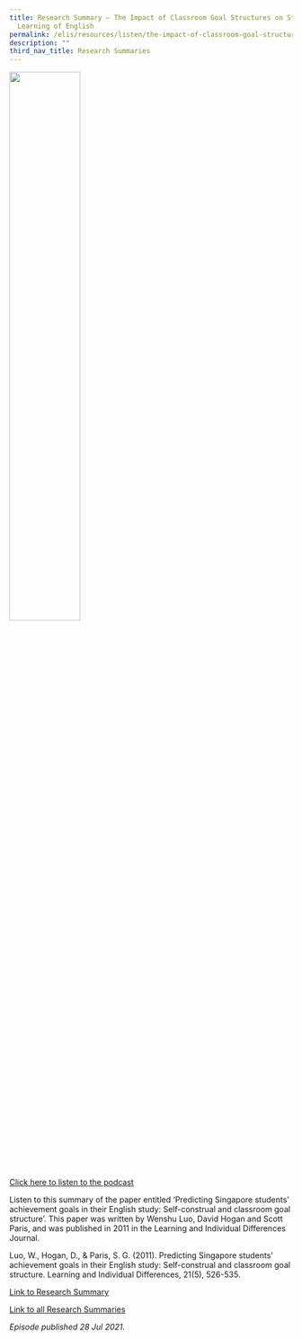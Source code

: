 ```yaml
---
title: Research Summary ― The Impact of Classroom Goal Structures on Students’
  Learning of English
permalink: /elis/resources/listen/the-impact-of-classroom-goal-structures-on-students-learning-of-english/
description: ""
third_nav_title: Research Summaries
---
```

<img src="/images/The%20Impact%20of%20Classroom%20Goal%20Structures%20on%20Students’%20Learning%20of%20English.png" style="width:50%">
		 
<a href="https://open.spotify.com/episode/2uw3BhNbC0A7vCf0dmgMVO">Click here to listen to the podcast</a>

Listen to this summary of the paper entitled ‘Predicting Singapore students’ achievement goals in their English study: Self-construal and classroom goal structure’. This paper was written by Wenshu Luo, David Hogan and Scott Paris, and was published in 2011 in the Learning and Individual Differences Journal.  
  
Luo, W., Hogan, D., &amp; Paris, S. G. (2011). Predicting Singapore students' achievement goals in their English study: Self-construal and classroom goal structure. Learning and Individual Differences, 21(5), 526-535.  
  
[Link to Research Summary](https://elis.moe.edu.sg/elis/resources/read/research-summaries/listening-viewing/impact-of-classroom-practices-on-students)

[Link to all Research Summaries](https://elis.moe.edu.sg/elis/resources/read/research-summaries/vocabulary/academic-conversations)

<em>Episode published 28 Jul 2021.</em>